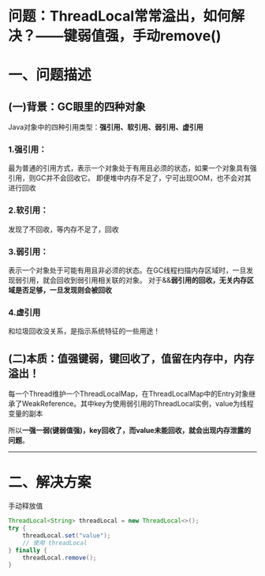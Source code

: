 # 问题：ThreadLocal常常溢出，如何解决？——键弱值强，手动remove()

# 一、问题描述

## (一)背景：GC眼里的四种对象

Java对象中的四种引用类型：**强引用、软引用、弱引用、虚引用**

### 1.强引用：

最为普通的引用方式，表示一个对象处于有用且必须的状态，如果一个对象具有强引用，则GC并不会回收它。
即便堆中内存不足了，宁可出现OOM，也不会对其进行回收

### 2.软引用：
发现了不回收，等内存不足了，回收


### 3.弱引用：

表示一个对象处于可能有用且非必须的状态。在GC线程扫描内存区域时，一旦发现弱引用，就会回收到弱引用相关联的对象。
对于&&**弱引用的回收，无关内存区域是否足够，一旦发现则会被回收**


### 4.虚引用
和垃圾回收没关系，是指示系统特征的一些用途！


## (二)本质：值强键弱，键回收了，值留在内存中，内存溢出！
每一个Thread维护一个ThreadLocalMap，在ThreadLocalMap中的Entry对象继承了WeakReference。其中key为使用弱引用的ThreadLocal实例，value为线程变量的副本



所以**一强一弱(键弱值强)，key回收了，而value未能回收，就会出现内存泄露的问题**。

---

# 二、解决方案
手动释放值
```java
ThreadLocal<String> threadLocal = new ThreadLocal<>();
try {
    threadLocal.set("value");
    // 使用 threadLocal
} finally {
    threadLocal.remove();
}
```